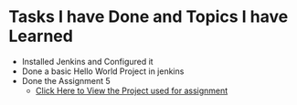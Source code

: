 # Tasks I have Done and Topics I have Learned
- Installed Jenkins and Configured it
- Done a basic Hello World Project in jenkins
- Done the Assignment 5
  - [Click Here to View the Project used for assignment](https://github.com/srivenkataprabhas-g1/SpringSecurityJWT)
